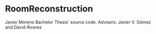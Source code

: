 RoomReconstruction
==================

Javier Moreno Bachelor Thesis' source code. Advisers: Javier V. Gómez and David Álvarez
